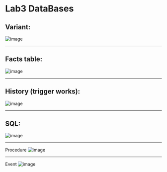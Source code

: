 Lab3 DataBases
====
Variant:
---
![image](https://user-images.githubusercontent.com/14149724/34367106-0af07fe8-eaaf-11e7-9dfe-8e0e45842e1d.png)
***
Facts table:
---

![image](https://user-images.githubusercontent.com/14149724/34367112-1c7cc262-eaaf-11e7-8bb9-89cabd2ea72d.png)

***
History (trigger works):
---

![image](https://user-images.githubusercontent.com/14149724/34367129-3fa141fa-eaaf-11e7-9da2-090b62a4b6e4.png)
***
SQL:
---
![image](https://user-images.githubusercontent.com/14149724/34367150-8277b7d4-eaaf-11e7-9d5e-5fe4184de32b.png)
***
Procedure
![image](https://user-images.githubusercontent.com/14149724/34367142-6b4f27c2-eaaf-11e7-9f1a-d4a94f0557d1.png)
***
Event
![image](https://user-images.githubusercontent.com/14149724/34367134-50afa252-eaaf-11e7-8db7-c6baa2fee5a3.png)
